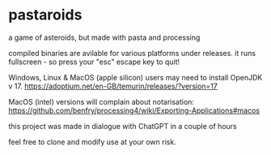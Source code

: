 # pastaroids
a game of asteroids, but made with pasta and processing

compiled binaries are avilable for various platforms under releases.
it runs fullscreen - so press your "esc" escape key to quit!

Windows, Linux & MacOS (apple silicon) users may need to install OpenJDK v 17.
https://adoptium.net/en-GB/temurin/releases/?version=17

MacOS (intel) versions will complain about notarisation:
https://github.com/benfry/processing4/wiki/Exporting-Applications#macos

this project was made in dialogue with ChatGPT in a couple of hours

feel free to clone and modify
use at your own risk.
